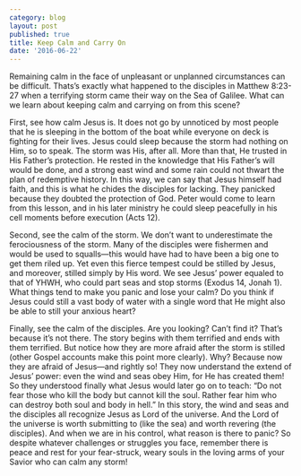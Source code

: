 ```yaml
---
category: blog
layout: post
published: true
title: Keep Calm and Carry On
date: '2016-06-22'
---
```

Remaining calm in the face of unpleasant or unplanned circumstances can be difficult.  Thats’s exactly what happened to the disciples in Matthew 8:23-27 when a terrifying storm came their way on the Sea of Galilee.  What can we learn about keeping calm and carrying on from this scene?

First, see how calm Jesus is. It does not go by unnoticed by most people that he is sleeping in the bottom of the boat while everyone on deck is fighting for their lives.  Jesus could sleep because the storm had nothing on Him, so to speak.  The storm was His, after all.  More than that, He trusted in His Father’s protection.  He rested in the knowledge that His Father’s will would be done, and a strong east wind and some rain could not thwart the plan of redemptive history.  In this way, we can say that Jesus himself had faith, and this is what he chides the disciples for lacking.  They panicked because they doubted the protection of God.  Peter would come to learn from this lesson, and in his later ministry he could sleep peacefully in his cell moments before execution (Acts 12).

Second, see the calm of the storm.  We don’t want to underestimate the ferociousness of the storm.  Many of the disciples were fishermen and would be used to squalls—this would have had to have been a big one to get them riled up.  Yet even this fierce tempest could be stilled by Jesus, and moreover, stilled simply by His word.  We see Jesus’ power equaled to that of YHWH, who could part seas and stop storms (Exodus 14, Jonah 1).  What things tend to make you panic and lose your calm?  Do you think if Jesus could still a vast body of water with a single word that He might also be able to still your anxious heart?

Finally, see the calm of the disciples.  Are you looking?  Can’t find it?  That’s because it’s not there.  The story begins with them terrified and ends with them terrified.  But notice how they are more afraid after the storm is stilled (other Gospel accounts make this point more clearly).  Why?  Because now they are afraid of Jesus—and rightly so!  They now understand the extend of Jesus’ power: even the wind and seas obey Him, for He has created them!  So they understood finally what Jesus would later go on to teach: “Do not fear those who kill the body but cannot kill the soul. Rather fear him who can destroy both soul and body in hell.”  In this story, the wind and seas and the disciples all recognize Jesus as Lord of the universe.  And the Lord of the universe is worth submitting to (like the sea) and worth revering (the disciples).  And when we are in his control, what reason is there to panic?  So despite whatever challenges or struggles you face, remember there is peace and rest for your fear-struck, weary souls in the loving arms of your Savior who can calm any storm!
